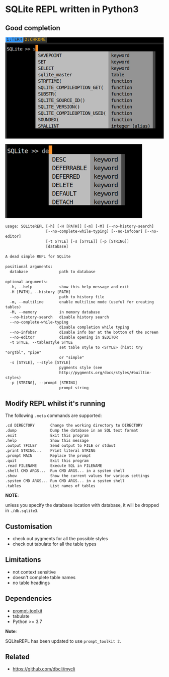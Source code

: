 # SQLite REPL written in Python3

## Good completion

![alternate text](screens/1.png)

![alternate text](screens/2.png)

```
usage: SQLiteREPL [-h] [-H [PATH]] [-m] [-M] [--no-history-search]
                  [--no-complete-while-typing] [--no-infobar] [--no-editor]
                  [-t STYLE] [-s [STYLE]] [-p [STRING]]
                  [database]

A dead simple REPL for SQLite

positional arguments:
  database              path to database

optional arguments:
  -h, --help            show this help message and exit
  -H [PATH], --history [PATH]
                        path to history file
  -m, --multiline       enable multiline mode (useful for creating tables)
  -M, --memory          in memory database
  --no-history-search   disable history search
  --no-complete-while-typing
                        disable completion while typing
  --no-infobar          disable info bar at the bottom of the screen
  --no-editor           disable opening in $EDITOR
  -t STYLE, --tablestyle STYLE
                        set table style to <STYLE> (hint: try "orgtbl", "pipe"
                        or "simple"
  -s [STYLE], --style [STYLE]
                        pygments style (see
                        http://pygments.org/docs/styles/#builtin-styles)
  -p [STRING], --prompt [STRING]
                        prompt string
```

## Modify REPL whilst it's running  

The following `.meta` commands are supported:

```
.cd DIRECTORY       Change the working directory to DIRECTORY
.dump               Dump the database in an SQL text format
.exit               Exit this program
.help               Show this message
.output ?FILE?      Send output to FILE or stdout
.print STRING...    Print literal STRING
.prompt MAIN        Replace the prompt
.quit               Exit this program
.read FILENAME      Execute SQL in FILENAME
.shell CMD ARGS...  Run CMD ARGS... in a system shell
.show               Show the current values for various settings
.system CMD ARGS... Run CMD ARGS... in a system shell
.tables             List names of tables
```

**NOTE**:

unless you specify the database location with database, it will be
dropped in `./db.sqlite3`.

## Customisation

- check out pygments for all the possible styles
- check out tabulate for all the table types

## Limitations

-   not context sensitive
-   doesn't complete table names
-   no table headings

## Dependencies

- [prompt-toolkit](https://github.com/jonathanslenders/python-prompt-toolkit)
- tabulate
- Python >= 3.7

**Note**:

SQLiteREPL has been updated to use `prompt_toolkit 2`.

## Related

-   <https://github.com/dbcli/mycli>
